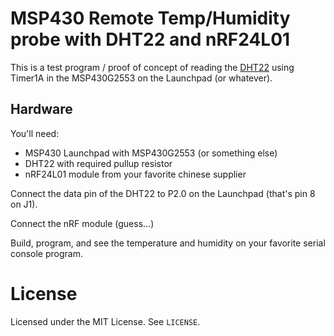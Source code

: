 # MSP430 Remote Temp/Humidity probe with DHT22 and nRF24L01

This is a test program / proof of concept of reading the [DHT22](http://www.lmgtfy.com/?q=DHT22) using Timer1A in the MSP430G2553 on the Launchpad (or whatever).

## Hardware

You'll need:
- MSP430 Launchpad with MSP430G2553 (or something else)
- DHT22 with required pullup resistor
- nRF24L01 module from your favorite chinese supplier

Connect the data pin of the DHT22 to P2.0 on the Launchpad (that's pin 8 on J1).

Connect the nRF module (guess...)

Build, program, and see the temperature and humidity on your favorite serial console program.

# License

Licensed under the MIT License. See `LICENSE`.
